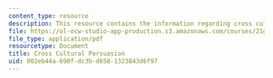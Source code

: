 ```yaml
---
content_type: resource
description: This resource contains the information regarding cross cultural persuasion.
file: https://ol-ocw-studio-app-production.s3.amazonaws.com/courses/21g-019-communicating-across-cultures-spring-2005/002eb44a690fdc3bd6581323843d6f97_MIT21G_019S05_pers_exe.pdf
file_type: application/pdf
resourcetype: Document
title: Cross Cultural Persuasion
uid: 002eb44a-690f-dc3b-d658-1323843d6f97
---
```


